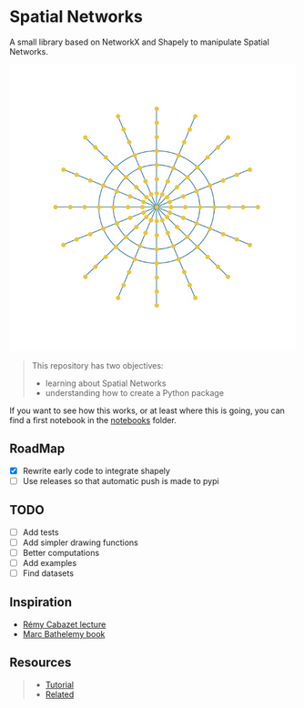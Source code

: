# Spatial Networks

A small library based on NetworkX and Shapely to manipulate Spatial Networks.

![](cayley_tree.png)

> This repository has two objectives:
>
> - learning about Spatial Networks
> - understanding how to create a Python package

If you want to see how this works, or at least where this is going, you can find a first notebook in the [notebooks](notebooks/01_introduction.ipynb) folder.

## RoadMap

- [x] Rewrite early code to integrate shapely
- [ ] Use releases so that automatic push is made to pypi

## TODO

- [ ] Add tests
- [ ] Add simpler drawing functions
- [ ] Better computations
- [ ] Add examples
- [ ] Find datasets

## Inspiration

- [Rémy Cabazet lecture](https://www.youtube.com/watch?v=KsGV_FHwhfY)
- [Marc Bathelemy book](https://link.springer.com/book/10.1007/978-3-030-94106-2)


## Resources

> - [Tutorial](https://towardsdatascience.com/deep-dive-create-and-publish-your-first-python-library-f7f618719e14)
> - [Related](https://github.com/tomalrussell/snkit)
